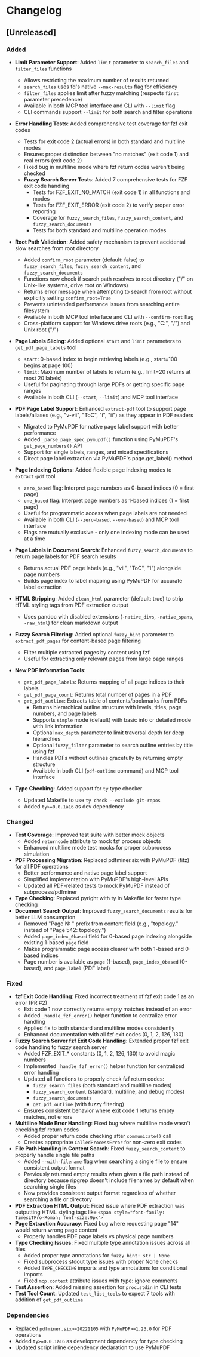 # Changelog

## [Unreleased]

### Added
- **Limit Parameter Support**: Added `limit` parameter to `search_files` and `filter_files` functions
  - Allows restricting the maximum number of results returned
  - `search_files` uses fd's native `--max-results` flag for efficiency
  - `filter_files` applies limit after fuzzy matching (respects `first` parameter precedence)
  - Available in both MCP tool interface and CLI with `--limit` flag
  - CLI commands support `--limit` for both search and filter operations
- **Error Handling Tests**: Added comprehensive test coverage for fzf exit codes
  - Tests for exit code 2 (actual errors) in both standard and multiline modes
  - Ensures proper distinction between "no matches" (exit code 1) and real errors (exit code 2)
  - Fixed bug in multiline mode where fzf return codes weren't being checked
  - **Fuzzy Search Server Tests**: Added 7 comprehensive tests for FZF exit code handling
    - Tests for FZF_EXIT_NO_MATCH (exit code 1) in all functions and modes
    - Tests for FZF_EXIT_ERROR (exit code 2) to verify proper error reporting
    - Coverage for `fuzzy_search_files`, `fuzzy_search_content`, and `fuzzy_search_documents`
    - Tests for both standard and multiline operation modes

- **Root Path Validation**: Added safety mechanism to prevent accidental slow searches from root directory
  - Added `confirm_root` parameter (default: false) to `fuzzy_search_files`, `fuzzy_search_content`, and `fuzzy_search_documents`
  - Functions now check if search path resolves to root directory ("/" on Unix-like systems, drive root on Windows)
  - Returns error message when attempting to search from root without explicitly setting `confirm_root=True`
  - Prevents unintended performance issues from searching entire filesystem
  - Available in both MCP tool interface and CLI with `--confirm-root` flag
  - Cross-platform support for Windows drive roots (e.g., "C:\", "/") and Unix root ("/")
- **Page Labels Slicing**: Added optional `start` and `limit` parameters to `get_pdf_page_labels` tool
  - `start`: 0-based index to begin retrieving labels (e.g., start=100 begins at page 100)
  - `limit`: Maximum number of labels to return (e.g., limit=20 returns at most 20 labels)
  - Useful for paginating through large PDFs or getting specific page ranges
  - Available in both CLI (`--start`, `--limit`) and MCP tool interface
- **PDF Page Label Support**: Enhanced `extract-pdf` tool to support page labels/aliases (e.g., "v-vii", "ToC", "i", "ii") as they appear in PDF readers
  - Migrated to PyMuPDF for native page label support with better performance
  - Added `_parse_page_spec_pymupdf()` function using PyMuPDF's `get_page_numbers()` API
  - Support for single labels, ranges, and mixed specifications
  - Direct page label extraction via PyMuPDF's page.get_label() method
- **Page Indexing Options**: Added flexible page indexing modes to `extract-pdf` tool
  - `zero_based` flag: Interpret page numbers as 0-based indices (0 = first page)
  - `one_based` flag: Interpret page numbers as 1-based indices (1 = first page)
  - Useful for programmatic access when page labels are not needed
  - Available in both CLI (`--zero-based`, `--one-based`) and MCP tool interface
  - Flags are mutually exclusive - only one indexing mode can be used at a time
- **Page Labels in Document Search**: Enhanced `fuzzy_search_documents` to return page labels for PDF search results
  - Returns actual PDF page labels (e.g., "vii", "ToC", "1") alongside page numbers
  - Builds page index to label mapping using PyMuPDF for accurate label extraction
- **HTML Stripping**: Added `clean_html` parameter (default: true) to strip HTML styling tags from PDF extraction output
  - Uses pandoc with disabled extensions (`-native_divs`, `-native_spans`, `-raw_html`) for clean markdown output
- **Fuzzy Search Filtering**: Added optional `fuzzy_hint` parameter to `extract_pdf_pages` for content-based page filtering
  - Filter multiple extracted pages by content using fzf
  - Useful for extracting only relevant pages from large page ranges
- **New PDF Information Tools**:
  - `get_pdf_page_labels`: Returns mapping of all page indices to their labels
  - `get_pdf_page_count`: Returns total number of pages in a PDF
  - `get_pdf_outline`: Extracts table of contents/bookmarks from PDFs
    - Returns hierarchical outline structure with levels, titles, page numbers, and page labels
    - Supports `simple` mode (default) with basic info or detailed mode with link information
    - Optional `max_depth` parameter to limit traversal depth for deep hierarchies
    - Optional `fuzzy_filter` parameter to search outline entries by title using fzf
    - Handles PDFs without outlines gracefully by returning empty structure
    - Available in both CLI (`pdf-outline` command) and MCP tool interface
- **Type Checking**: Added support for `ty` type checker
  - Updated Makefile to use `ty check --exclude git-repos`
  - Added `ty>=0.0.1a16` as dev dependency

### Changed
- **Test Coverage**: Improved test suite with better mock objects
  - Added `returncode` attribute to mock fzf process objects
  - Enhanced multiline mode test mocks for proper subprocess simulation
- **PDF Processing Migration**: Replaced pdfminer.six with PyMuPDF (fitz) for all PDF operations
  - Better performance and native page label support
  - Simplified implementation with PyMuPDF's high-level APIs
  - Updated all PDF-related tests to mock PyMuPDF instead of subprocess/pdfminer
- **Type Checking**: Replaced pyright with ty in Makefile for faster type checking
- **Document Search Output**: Improved `fuzzy_search_documents` results for better LLM consumption
  - Removed "Page N: " prefix from content field (e.g., "topology." instead of "Page 542: topology.")
  - Added `page_index_0based` field for 0-based page indexing alongside existing 1-based `page` field
  - Makes programmatic page access clearer with both 1-based and 0-based indices
  - Page number is available as `page` (1-based), `page_index_0based` (0-based), and `page_label` (PDF label)

### Fixed
- **fzf Exit Code Handling**: Fixed incorrect treatment of fzf exit code 1 as an error (PR #2)
  - Exit code 1 now correctly returns empty matches instead of an error
  - Added `_handle_fzf_error()` helper function to centralize error handling
  - Applied fix to both standard and multiline modes consistently
  - Enhanced documentation with all fzf exit codes (0, 1, 2, 126, 130)
- **Fuzzy Search Server fzf Exit Code Handling**: Extended proper fzf exit code handling to fuzzy search server
  - Added FZF_EXIT_* constants (0, 1, 2, 126, 130) to avoid magic numbers
  - Implemented `_handle_fzf_error()` helper function for centralized error handling
  - Updated all functions to properly check fzf return codes:
    - `fuzzy_search_files` (both standard and multiline modes)
    - `fuzzy_search_content` (standard, multiline, and debug modes)
    - `fuzzy_search_documents`
    - `get_pdf_outline` (with fuzzy filtering)
  - Ensures consistent behavior where exit code 1 returns empty matches, not errors
- **Multiline Mode Error Handling**: Fixed bug where multiline mode wasn't checking fzf return codes
  - Added proper return code checking after `communicate()` call
  - Creates appropriate `CalledProcessError` for non-zero exit codes
- **File Path Handling in Content Search**: Fixed `fuzzy_search_content` to properly handle single file paths
  - Added `--with-filename` flag when searching a single file to ensure consistent output format
  - Previously returned empty results when given a file path instead of directory because ripgrep doesn't include filenames by default when searching single files
  - Now provides consistent output format regardless of whether searching a file or directory
- **PDF Extraction HTML Output**: Fixed issue where PDF extraction was outputting HTML styling tags like `<span style="font-family: TimesLTPro-Roman; font-size:9px">`
- **Page Extraction Accuracy**: Fixed bug where requesting page "14" would return wrong page content
  - Properly handles PDF page labels vs physical page numbers
- **Type Checking Issues**: Fixed multiple type annotation issues across all files
  - Added proper type annotations for `fuzzy_hint: str | None`
  - Fixed subprocess stdout type issues with proper None checks
  - Added `TYPE_CHECKING` imports and type annotations for conditional imports
  - Fixed `mcp.context` attribute issues with type: ignore comments
- **Test Assertion**: Added missing assertion for `proc.stdin` in CLI tests
- **Test Tool Count**: Updated `test_list_tools` to expect 7 tools with addition of `get_pdf_outline`

### Dependencies
- Replaced `pdfminer.six>=20221105` with `PyMuPDF>=1.23.0` for PDF operations
- Added `ty>=0.0.1a16` as development dependency for type checking
- Updated script inline dependency declaration to use PyMuPDF